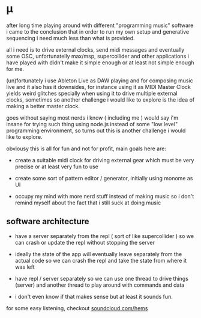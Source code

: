 # µ

after long time playing around with different "programming music" software i
came to the conclusion that in order to run my own setup and generative
sequencing i need much less than what is provided.

all i need is to drive external clocks, send midi messages and eventually some
OSC, unfortunatelly max/msp, supercollider and other applications i have played
with didn't make it simple enough or at least not simple enough for me.

(un)fortunately i use Ableton Live as DAW playing and for composing music live
and it also has it downsides, for instance using it as MIDI Master Clock yields
weird glitches specially when using it to drive multiple external clocks,
sometimes so another challenge i would like to explore is the idea of making a
better master clock.

goes without saying most nerds i know ( including me ) would say i'm insane
for trying such thing using node.js instead of some "low level" programming
environment, so turns out this is another challenge i would like to explore.

obviousy this is all for fun and not for profit, main goals here are:

 - create a suitable midi clock for driving external gear which must be very
 precise or at least very fun to use

 - create some sort of pattern editor / generator, initially using monome as UI

 - occupy my mind with more nerd stuff instead of making music so i don't remind
 myself about the fact that i still suck at doing music

## software architecture

 - have a server separately from the repl ( sort of like supercollider ) so we
 can crash or update the repl without stopping the server

 - ideally the state of the app will eventually leave separately from the actual
code so we can crash the repl and take the state from where it was left

 - have repl / server separately so we can use one thread to drive things (server)
 and another thread to play around with commands and data

 - i don't even know if that makes sense but at least it sounds fun.

for some easy listening, checkout [soundcloud.com/hems](http://soundcloud.com/hems)
